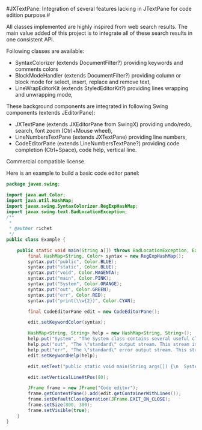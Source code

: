 #JXTextPane: Integration of several features lacking in JTextPane for code edition purpose.#

All classes implemented are highly inspired from web search results. The main value added of this project is to integrate all of these search results in one consistent API.

Following classes are available:

* SyntaxColorizer (extends DocumentFilter?) providing keywords and comments colors
* BlockModeHandler (extends DocumentFilter?) providing column or block mode for select, insert, replace and remove text,
* LineWrapEditorKit (extends StyledEditorKit?) providing lines wrapping and unwrapping mode, 

These background components are integrated in following Swing components (extends JEditorPane):

* JXTextPane (extends JXEditorPane from SwingX) providing undo/redo, search, font zoom (Ctrl+Mouse wheel),
* LineNumbersTextPane (extends JXTextPane) providing line numbers,
* CodeEditorPane (extends LineNumbersTextPane?) providing code completion (Ctrl+Space), code help, vertical line. 

Commercial compatible license.

Here is an example to build a basic code editor panel:
```java
package javax.swing;

import java.awt.Color;
import java.util.HashMap;
import javax.swing.SyntaxColorizer.RegExpHashMap;
import javax.swing.text.BadLocationException;
/**
 *
 * @author richet
 */
public class Example {

    public static void main(String a[]) throws BadLocationException, Exception {
        final HashMap<String, Color> syntax = new RegExpHashMap();
        syntax.put("public", Color.BLUE);
        syntax.put("static", Color.BLUE);
        syntax.put("void", Color.MAGENTA);
        syntax.put("main", Color.PINK);
        syntax.put("System", Color.ORANGE);
        syntax.put("out", Color.GREEN);
        syntax.put("err", Color.RED);
        syntax.put("print(\\w{2})", Color.CYAN);

        final CodeEditorPane edit = new CodeEditorPane();

        edit.setKeywordColor(syntax);

        HashMap<String, String> help = new HashMap<String, String>();
        help.put("System", "The System class contains several useful class fields and methods. It cannot be instantiated.");
        help.put("out", "The \"standard\" output stream. This stream is already open and ready to accept output data.");
        help.put("err", "The \"standard\" error output stream. This stream is already open and ready to accept output data.");
        edit.setKeywordHelp(help);

        edit.setText("public static void main(String args[]) {\n  System.out.println(\"this is an example\");\n  //This is a comment\n}");

        edit.setVerticalLineAtPos(80);

        JFrame frame = new JFrame("Code editor");
        frame.getContentPane().add(edit.getContainerWithLines());
        frame.setDefaultCloseOperation(JFrame.EXIT_ON_CLOSE);
        frame.setSize(800, 300);
        frame.setVisible(true);
    }
}
```
